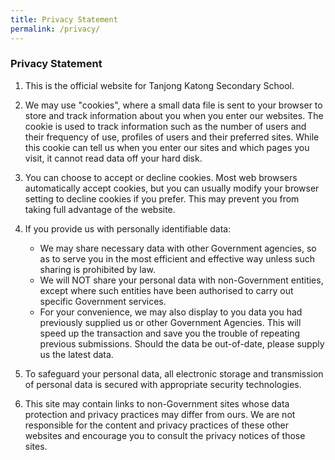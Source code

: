 ```yaml
---
title: Privacy Statement
permalink: /privacy/
---
```

### **Privacy Statement**


1.  This is the official website for Tanjong Katong Secondary School.
   
2.  We may use "cookies", where a small data file is sent to your browser to store and track information about you when you enter our websites. The cookie is used to track information such as the number of users and their frequency of use, profiles of users and their preferred sites. While this cookie can tell us when you enter our sites and which pages you visit, it cannot read data off your hard disk.

3.  You can choose to accept or decline cookies. Most web browsers automatically accept cookies, but you can usually modify your browser setting to decline cookies if you prefer. This may prevent you from taking full advantage of the website.

4.  If you provide us with personally identifiable data:
    *   We may share necessary data with other Government agencies, so as to serve you in the most efficient and effective way unless such sharing is prohibited by law.
    *   We will NOT share your personal data with non-Government entities, except where such entities have been authorised to carry out specific Government services.
    *   For your convenience, we may also display to you data you had previously supplied us or other Government Agencies. This will speed up the transaction and save you the trouble of repeating previous submissions. Should the data be out-of-date, please supply us the latest data.

5.  To safeguard your personal data, all electronic storage and transmission of personal data is secured with appropriate security technologies.

6.  This site may contain links to non-Government sites whose data protection and privacy practices may differ from ours. We are not responsible for the content and privacy practices of these other websites and encourage you to consult the privacy notices of those sites.